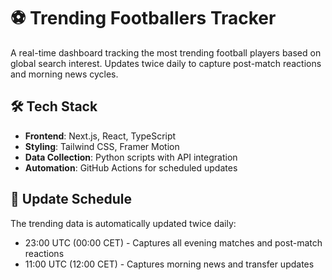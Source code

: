 # ⚽ Trending Footballers Tracker

A real-time dashboard tracking the most trending football players based on global search interest. Updates twice daily to capture post-match reactions and morning news cycles.

## 🛠️ Tech Stack

- **Frontend**: Next.js, React, TypeScript
- **Styling**: Tailwind CSS, Framer Motion
- **Data Collection**: Python scripts with API integration
- **Automation**: GitHub Actions for scheduled updates

## 🔄 Update Schedule

The trending data is automatically updated twice daily:
- 23:00 UTC (00:00 CET) - Captures all evening matches and post-match reactions
- 11:00 UTC (12:00 CET) - Captures morning news and transfer updates
